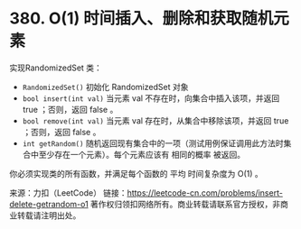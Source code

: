 # 380. O(1) 时间插入、删除和获取随机元素

实现RandomizedSet 类：

* `RandomizedSet()` 初始化 RandomizedSet 对象
* `bool insert(int val)` 当元素 val 不存在时，向集合中插入该项，并返回 true ；否则，返回 false 。
* `bool remove(int val)` 当元素 val 存在时，从集合中移除该项，并返回 true ；否则，返回 false 。
* `int getRandom()` 随机返回现有集合中的一项（测试用例保证调用此方法时集合中至少存在一个元素）。每个元素应该有 相同的概率 被返回。

你必须实现类的所有函数，并满足每个函数的 平均 时间复杂度为 O(1) 。

来源：力扣（LeetCode）
链接：https://leetcode-cn.com/problems/insert-delete-getrandom-o1
著作权归领扣网络所有。商业转载请联系官方授权，非商业转载请注明出处。